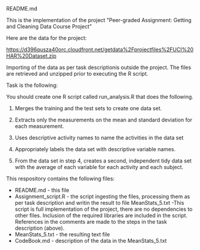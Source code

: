 README.md

This is the implementation of the project "Peer-graded Assignment: Getting and Cleaning Data Course Project"

Here are the data for the project:

 https://d396qusza40orc.cloudfront.net/getdata%2Fprojectfiles%2FUCI%20HAR%20Dataset.zip  

Importing of the data as per task descriptionis outside the project. The files are retrieved and unzipped prior to executing the R script.

Task is the following:

You should create one R script called run_analysis.R that does the following. 

1. Merges the training and the test sets to create one data set.

2. Extracts only the measurements on the mean and standard deviation for each measurement. 

3. Uses descriptive activity names to name the activities in the data set

4. Appropriately labels the data set with descriptive variable names. 

5. From the data set in step 4, creates a second, independent tidy data set with the average of each variable for each activity and each subject.

This respository contains the following files:

- README.md - this file
- Assignment_script.R - the script ingesting the files, processing them as per task description and writin the result to file MeanStats_5.txt
	-This script is full implementation of the project, there are no dependencies to other files. Inclusion of the required libraries are included in the script. References in the comments are made to the steps in the task description (above).
- MeanStats_5.txt - the resulting text file
- CodeBook.md - description of the data in the MeanStats_5.txt
